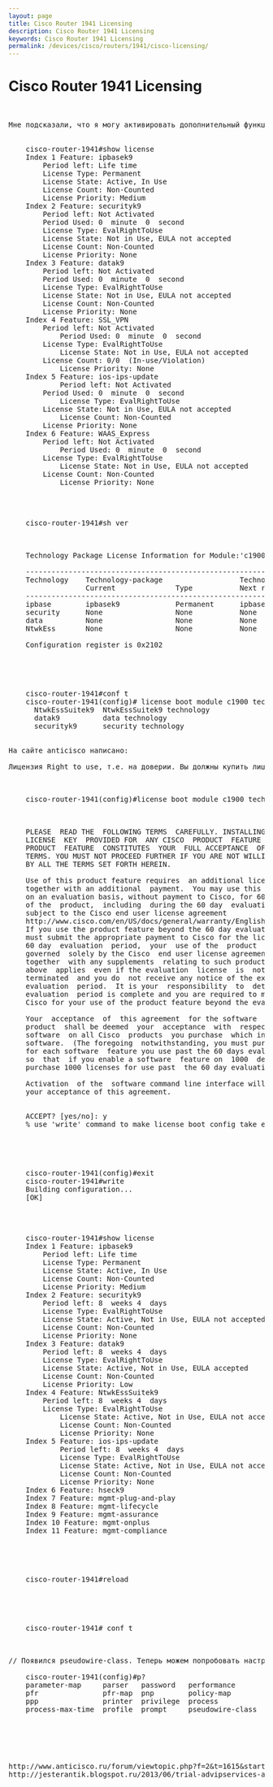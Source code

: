 ```yaml
---
layout: page
title: Cisco Router 1941 Licensing
description: Cisco Router 1941 Licensing
keywords: Cisco Router 1941 Licensing
permalink: /devices/cisco/routers/1941/cisco-licensing/
---
```


# Cisco Router 1941 Licensing

<pre>


Мне подсказали, что я могу активировать дополнительный функционал на определенное время.


    cisco-router-1941#show license
    Index 1 Feature: ipbasek9
    	Period left: Life time
    	License Type: Permanent
    	License State: Active, In Use
    	License Count: Non-Counted
    	License Priority: Medium
    Index 2 Feature: securityk9
    	Period left: Not Activated
    	Period Used: 0  minute  0  second  
    	License Type: EvalRightToUse
    	License State: Not in Use, EULA not accepted
    	License Count: Non-Counted
    	License Priority: None
    Index 3 Feature: datak9
    	Period left: Not Activated
    	Period Used: 0  minute  0  second  
    	License Type: EvalRightToUse
    	License State: Not in Use, EULA not accepted
    	License Count: Non-Counted
    	License Priority: None
    Index 4 Feature: SSL_VPN
    	Period left: Not Activated
            Period Used: 0  minute  0  second  
    	License Type: EvalRightToUse
            License State: Not in Use, EULA not accepted
    	License Count: 0/0  (In-use/Violation)
            License Priority: None
    Index 5 Feature: ios-ips-update
            Period left: Not Activated
    	Period Used: 0  minute  0  second  
            License Type: EvalRightToUse
    	License State: Not in Use, EULA not accepted
            License Count: Non-Counted
    	License Priority: None
    Index 6 Feature: WAAS_Express
    	Period left: Not Activated
            Period Used: 0  minute  0  second  
    	License Type: EvalRightToUse
            License State: Not in Use, EULA not accepted
    	License Count: Non-Counted
            License Priority: None

<br/>

    cisco-router-1941#sh ver



    Technology Package License Information for Module:'c1900'

    ------------------------------------------------------------------------
    Technology    Technology-package                  Technology-package
                  Current              Type           Next reboot  
    ------------------------------------------------------------------------
    ipbase        ipbasek9             Permanent      ipbasek9
    security      None                 None           None
    data          None                 None           None
    NtwkEss       None                 None           None

    Configuration register is 0x2102


<br/>

    cisco-router-1941#conf t
    cisco-router-1941(config)# license boot module c1900 technology-package ?
      NtwkEssSuitek9  NtwkEssSuitek9 technology
      datak9          data technology
      securityk9      security technology


На сайте anticisco написано:

Лицензия Right to use, т.е. на доверии. Вы должны купить лицензию, но активировать вы её не сможете. После 60 дней и после перезагрузки всё будет работать независимо от того, купили вы лицензию или нет.



    cisco-router-1941(config)#license boot module c1900 technology-package datak9



    PLEASE  READ THE  FOLLOWING TERMS  CAREFULLY. INSTALLING THE LICENSE OR
    LICENSE  KEY  PROVIDED FOR  ANY CISCO  PRODUCT  FEATURE  OR  USING SUCH
    PRODUCT  FEATURE  CONSTITUTES  YOUR  FULL ACCEPTANCE  OF  THE FOLLOWING
    TERMS. YOU MUST NOT PROCEED FURTHER IF YOU ARE NOT WILLING TO  BE BOUND
    BY ALL THE TERMS SET FORTH HEREIN.

    Use of this product feature requires  an additional license from Cisco,
    together with an additional  payment.  You may use this product feature
    on an evaluation basis, without payment to Cisco, for 60 days. Your use
    of the  product,  including  during the 60 day  evaluation  period,  is
    subject to the Cisco end user license agreement
    http://www.cisco.com/en/US/docs/general/warranty/English/EU1KEN_.html
    If you use the product feature beyond the 60 day evaluation period, you
    must submit the appropriate payment to Cisco for the license. After the
    60 day  evaluation  period,  your  use of the  product  feature will be
    governed  solely by the Cisco  end user license agreement (link above),
    together  with any supplements  relating to such product  feature.  The
    above  applies  even if the evaluation  license  is  not  automatically
    terminated  and you do  not receive any notice of the expiration of the
    evaluation  period.  It is your  responsibility  to  determine when the
    evaluation  period is complete and you are required to make  payment to
    Cisco for your use of the product feature beyond the evaluation period.

    Your  acceptance  of  this agreement  for the software  features on one
    product  shall be deemed  your  acceptance  with  respect  to all  such
    software  on all Cisco  products  you purchase  which includes the same
    software.  (The foregoing  notwithstanding, you must purchase a license
    for each software  feature you use past the 60 days evaluation  period,
    so  that  if you enable a software  feature on  1000  devices, you must
    purchase 1000 licenses for use past  the 60 day evaluation period.)

    Activation  of the  software command line interface will be evidence of
    your acceptance of this agreement.


    ACCEPT? [yes/no]: y
    % use 'write' command to make license boot config take effect on next boot


<br/>

    cisco-router-1941(config)#exit
    cisco-router-1941#write
    Building configuration...
    [OK]

<br/>

    cisco-router-1941#show license
    Index 1 Feature: ipbasek9
    	Period left: Life time
    	License Type: Permanent
    	License State: Active, In Use
    	License Count: Non-Counted
    	License Priority: Medium
    Index 2 Feature: securityk9
    	Period left: 8  weeks 4  days
    	License Type: EvalRightToUse
    	License State: Active, Not in Use, EULA not accepted
    	License Count: Non-Counted
    	License Priority: None
    Index 3 Feature: datak9
    	Period left: 8  weeks 4  days
    	License Type: EvalRightToUse
    	License State: Active, Not in Use, EULA accepted
    	License Count: Non-Counted
    	License Priority: Low
    Index 4 Feature: NtwkEssSuitek9
    	Period left: 8  weeks 4  days
    	License Type: EvalRightToUse
            License State: Active, Not in Use, EULA not accepted
            License Count: Non-Counted
            License Priority: None
    Index 5 Feature: ios-ips-update
            Period left: 8  weeks 4  days
            License Type: EvalRightToUse
            License State: Active, Not in Use, EULA not accepted
            License Count: Non-Counted
            License Priority: None
    Index 6 Feature: hseck9
    Index 7 Feature: mgmt-plug-and-play
    Index 8 Feature: mgmt-lifecycle
    Index 9 Feature: mgmt-assurance
    Index 10 Feature: mgmt-onplus
    Index 11 Feature: mgmt-compliance


<br/>

    cisco-router-1941#reload

<br/>


    cisco-router-1941# conf t



// Появился pseudowire-class. Теперь можем попробовать настроить l2tp

    cisco-router-1941(config)#p?
    parameter-map     parser   password   performance
    pfr               pfr-map  pnp        policy-map
    ppp               printer  privilege  process
    process-max-time  profile  prompt     pseudowire-class



<!--

 license boot module c3900 technology-package uck9


erase startup, перегрузил


Попробовать

c2900-universalk9-mz.SPA.151-3.T.bin - да
c2900-universalk9-mz.SPA.152-2.T.bin - нет




 у меня получилось только на -

universalk9-mz.151-3.T1.bin - да
universalk9-mz.151-3.T3.bin - нет
universalk9-mz.151-3.T1.bin - нет

-->


http://www.anticisco.ru/forum/viewtopic.php?f=2&t=1615&start=20
http://jesterantik.blogspot.ru/2013/06/trial-advipservices-advsecurity-cisco.html

</pre>
